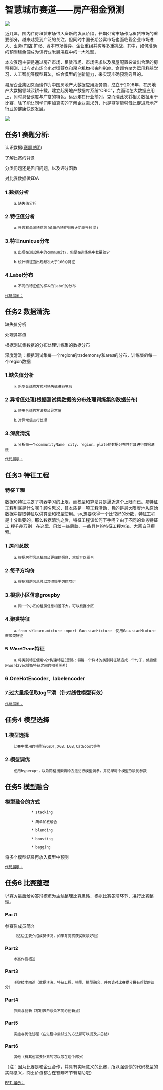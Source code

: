 #                                       智慧城市赛道——房产租金预测

![](https://2019ai.futurelab.tv/storage/app/media/banner.jpg)

近几年，国内住房租赁市场进入全新的发展阶段，长期公寓市场作为租赁市场的重要部分，越来越受到广泛的关注。但同时中国长期公寓市场也面临着企业市场进入、业务(门店)扩张、资本市场博弈、企业重组并购等多重挑战，其中，如何准确的预测租金便成为该行业发展进程中的一大难题。

本次赛题主要是通过房产市场、租赁市场、市场需求以及房屋配置来做出合理的房租预测，以应对市场变化对运营商和房产机构带来的影响。命题方向为运用机器学习、人工智能等模型算法，结合模型的创新能力，来实现准确预测的目的。

易居企业集团克而瑞作为中国房地产大数据应用服务商，成立于2006年，在房地产大数据领域深耕十载，建立起房地产数据库系统“CRIC”，克而瑞在大数据应用上，同时具备深度与广度的特色，远远走在行业前列。克而瑞此次将相关数据用于比赛，除了能让同学们更加真实的了解企业需求外，也是期望能够借此促进房地产行业的健康快速发展。

![](https://2019ai.futurelab.tv/storage/app/media/WechatIMG441.png)


## 任务1 赛题分析:

认识数据([赛题说明](https://2019ai.futurelab.tv/contest_detail/3#contest_index))

了解比赛的背景

分类问题还是回归问题，以及评分函数

对比赛数据做EDA

### 1.数据分析

        a.缺失值分析

### 2.特征值分析

        a.是否有单调特征列(单调的特征列很大可能是时间)

### 3.特征nunique分布

        a.出现在测试集中的community，但是在训练集中数量较少

        b.统计特征值出现频次大于100的特征

### 4.Label分布

        a.不同的特征值的样本的label的分布

[`代码展示：`](https://github.com/ZhangHongBo2019/Data-analysis-competition-1/blob/master/Part_1_EDA.ipynb)

## 任务2 数据清洗:

缺失值分析

处理异常值

根据测试集数据的分布处理训练集的数据分布

深度清洗：根据测试集每一个region的trademoney和area的分布，训练集的每一个region数据

### 1.缺失值分析

        a.采取合适的方式对缺失值进行填充

### 2.异常值处理(根据测试集数据的分布处理训练集的数据分布)

        a.使用合适的方法找出异常值
        
        b.对异常值进行处理

### 3.深度清洗

        a.分析每一个communityName、city、region、plate的数据分布并对其进行数据清洗

[`代码展示：`]()

## 任务3 特征工程

### 特征工程
数据和特征决定了机器学习的上限，而模型和算法只是逼近这个上限而已。那特征工程到底是什么呢？顾名思义，其本质是一项工程活动，目的是最大限度地从原始
数据中提取特征以供算法和模型使用。so,想要获得一个比较好的分数，特征工程是十分重要的。那么数据清洗之后，特征工程该如何下手呢？由于不同的业务特征工
程千差万别，在这里，只给一些思路，一些具体的特征工程方法，大家自己摸索。

### 1.房间总数

        a.根据房型信息抽取出更细的信息，然后可以组合

### 2.每平方均价

        a.根据租房信息可以求得每平方的均价

### 3.根据小区信息groupby

        a.同一个小区的租房信息相差不大，可以根据小区

### 4.聚类特征

        a.from sklearn.mixture import GaussianMixture  使用GaussianMixture做聚类特征

### 5.Word2vec特征

        a.将类别特征使用w2v构建特征(思路：将每一个样本的类别特征够造成一个句子，然后使用word2vec提取特征之间的相关关系)

### 6.OneHotEncoder、labelencoder

### 7.过大量级值取log平滑（针对线性模型有效）

[`代码展示：`]()

## 任务4 模型选择

### 1.模型选择

        比赛中常用的模型有GBDT,XGB，LGB,CatBoost等等

### 2.模型调优

        使用hyperopt，以及网格搜索两种方法进行模型调参，并记录每个模型的最优参数

## 任务5 模型融合

### 模型融合的方式

                * stacking

                * 简单加权融合

                * blending

                * boosting

                * bagging

将多个模型结果再放入模型中预测

[`代码展示：`]()


## 任务6 比赛整理

以赛方最后给的答辩模板为主线整理比赛思路，模拟比赛答辩环节，进行比赛整理。

### Part1

参赛队成员简介 

        （这边主要介绍成员情况，如果有竞赛获奖就最好啦）
 
### Part2

        参赛作品概述

### Part3

        关键技术阐述（数据清洗、特征工程、模型、模型融合，并强调对比赛提分最有帮助的部分）

### Part4

        探索与创新（写明做的与众不同的创新点）

### Part5

        实施与优化过程（在过程中尝试过的方法都可以提及并总结）

### Part6

        其他（有其他需要补充的可以写在这个部分）

（注：因为比赛是和企业合作，并具有实际意义的比赛，所以强调你的代码模型的实际意义，商业价值都会在答辩环节有帮助哦）

[`PPT 展示：`]()
